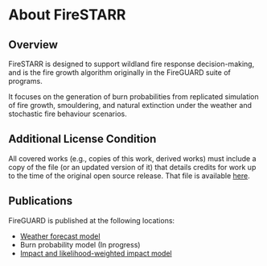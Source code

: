 # About FireSTARR

## Overview

FireSTARR is designed to support wildland fire response decision-making, and is the fire growth algorithm originally in the FireGUARD suite of programs.

It focuses on the generation of burn probabilities from replicated simulation of fire growth, smouldering, and natural extinction under the weather and stochastic fire behaviour scenarios.

## Additional License Condition

All covered works (e.g., copies of this work, derived works) must include a copy of the file (or an updated version of it) that details credits for work up to the time of the original open source release. That file is available [here](./ORIGIN.md).

## Publications

FireGUARD is published at the following locations:

- [Weather forecast model](https://doi.org/10.3390/fire3020016)
- Burn probability model (In progress)
- [Impact and likelihood-weighted impact model](https://doi.org/10.1071/WF18189)
